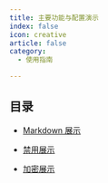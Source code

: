 ```yaml
---
title: 主要功能与配置演示
index: false
icon: creative
article: false
category:
  - 使用指南

---
```


## 目录

- [Markdown 展示](markdown.md)

- [禁用展示](disable.md)

- [加密展示](encrypt.md)
